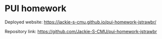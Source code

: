 # PUI homework

Deployed website: https://jackie-s-cmu.github.io/pui-homework-jstrawbr/

Repository link: https://github.com/Jackie-S-CMU/pui-homework-jstrawbr
